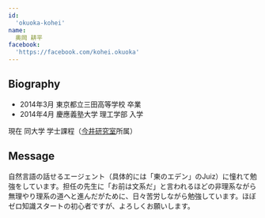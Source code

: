 ```yaml
---
id:
  'okuoka-kohei'
name:
  奥岡 耕平
facebook:
  'https://facebook.com/kohei.okuoka'
---
```


## Biography
- 2014年3月 東京都立三田高等学校 卒業
- 2014年4月 慶應義塾大学 理工学部 入学

現在 同大学 学士課程（[今井研究室](http://www.ailab.ics.keio.ac.jp/)所属）

## Message
自然言語の話せるエージェント（具体的には「東のエデン」のJuiz）に憧れて勉強をしています。担任の先生に「お前は文系だ」と言われるほどの非理系ながら無理やり理系の道へと進んだがために、日々苦労しながら勉強しています。ほぼゼロ知識スタートの初心者ですが、よろしくお願いします。


